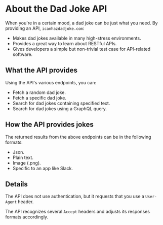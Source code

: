 # About the Dad Joke API

When you're in a certain mood, a dad joke can be just what you need. By providing an API, `icanhazdadjoke.com`: 

* Makes dad jokes available in many high-stress environments.
* Provides a great way to learn about RESTful APIs.
* Gives developers a simple but non-trivial test case for API-related software.

## What the API provides

Using the API's various endpoints, you can:

* Fetch a random dad joke.
* Fetch a specific dad joke.
* Search for dad jokes containing specified text.
* Search for dad jokes using a GraphQL query.

## How the API provides jokes

The returned results from the above endpoints can be in the following formats:

* Json.
* Plain text.
* Image (.png).
* Specific to an app like Slack.

## Details

The API does not use authentication, but it requests that you use a `User-Agent` header. 

The API recognizes several `Accept` headers and adjusts its responses formats accordingly. 


